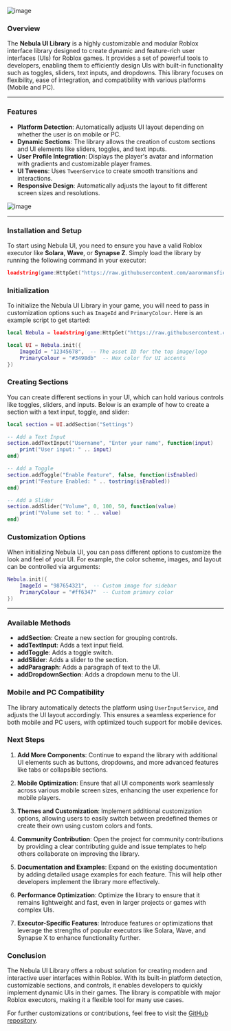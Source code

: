 ![image](https://github.com/user-attachments/assets/8574cc3e-b0e2-491b-ada5-3483e03120b8)

### **Overview**

The **Nebula UI Library** is a highly customizable and modular Roblox interface library designed to create dynamic and feature-rich user interfaces (UIs) for Roblox games. It provides a set of powerful tools to developers, enabling them to efficiently design UIs with built-in functionality such as toggles, sliders, text inputs, and dropdowns. This library focuses on flexibility, ease of integration, and compatibility with various platforms (Mobile and PC).

---

### **Features**
- **Platform Detection**: Automatically adjusts UI layout depending on whether the user is on mobile or PC.
- **Dynamic Sections**: The library allows the creation of custom sections and UI elements like sliders, toggles, and text inputs.
- **User Profile Integration**: Displays the player's avatar and information with gradients and customizable player frames.
- **UI Tweens**: Uses `TweenService` to create smooth transitions and interactions.
- **Responsive Design**: Automatically adjusts the layout to fit different screen sizes and resolutions.

![image](https://github.com/user-attachments/assets/2f7599a1-9645-4a19-b6aa-74b2a736f55c)

---

### **Installation and Setup**

To start using Nebula UI, you need to ensure you have a valid Roblox executor like **Solara**, **Wave**, or **Synapse Z**. Simply load the library by running the following command in your executor:

```lua
loadstring(game:HttpGet("https://raw.githubusercontent.com/aaronmansfield5/Nebula-UI/master/lib.lua"))()
```

### **Initialization**

To initialize the Nebula UI Library in your game, you will need to pass in customization options such as `ImageId` and `PrimaryColour`. Here is an example script to get started:

```lua
local Nebula = loadstring(game:HttpGet("https://raw.githubusercontent.com/aaronmansfield5/Nebula-UI/master/lib.lua"))()

local UI = Nebula.init({
    ImageId = "12345678",  -- The asset ID for the top image/logo
    PrimaryColour = "#3498db"  -- Hex color for UI accents
})
```

### **Creating Sections**

You can create different sections in your UI, which can hold various controls like toggles, sliders, and inputs. Below is an example of how to create a section with a text input, toggle, and slider:

```lua
local section = UI.addSection("Settings")

-- Add a Text Input
section.addTextInput("Username", "Enter your name", function(input)
    print("User input: " .. input)
end)

-- Add a Toggle
section.addToggle("Enable Feature", false, function(isEnabled)
    print("Feature Enabled: " .. tostring(isEnabled))
end)

-- Add a Slider
section.addSlider("Volume", 0, 100, 50, function(value)
    print("Volume set to: " .. value)
end)
```

### **Customization Options**

When initializing Nebula UI, you can pass different options to customize the look and feel of your UI. For example, the color scheme, images, and layout can be controlled via arguments:

```lua
Nebula.init({
    ImageId = "987654321",  -- Custom image for sidebar
    PrimaryColour = "#ff6347"  -- Custom primary color
})
```

---

### **Available Methods**

- **addSection**: Create a new section for grouping controls.
- **addTextInput**: Adds a text input field.
- **addToggle**: Adds a toggle switch.
- **addSlider**: Adds a slider to the section.
- **addParagraph**: Adds a paragraph of text to the UI.
- **addDropdownSection**: Adds a dropdown menu to the UI.

### **Mobile and PC Compatibility**

The library automatically detects the platform using `UserInputService`, and adjusts the UI layout accordingly. This ensures a seamless experience for both mobile and PC users, with optimized touch support for mobile devices.

### **Next Steps**

1. **Add More Components**: Continue to expand the library with additional UI elements such as buttons, dropdowns, and more advanced features like tabs or collapsible sections.

2. **Mobile Optimization**: Ensure that all UI components work seamlessly across various mobile screen sizes, enhancing the user experience for mobile players.

3. **Themes and Customization**: Implement additional customization options, allowing users to easily switch between predefined themes or create their own using custom colors and fonts.

4. **Community Contribution**: Open the project for community contributions by providing a clear contributing guide and issue templates to help others collaborate on improving the library.

5. **Documentation and Examples**: Expand on the existing documentation by adding detailed usage examples for each feature. This will help other developers implement the library more effectively.

6. **Performance Optimization**: Optimize the library to ensure that it remains lightweight and fast, even in larger projects or games with complex UIs.

7. **Executor-Specific Features**: Introduce features or optimizations that leverage the strengths of popular executors like Solara, Wave, and Synapse X to enhance functionality further.

### **Conclusion**

The Nebula UI Library offers a robust solution for creating modern and interactive user interfaces within Roblox. With its built-in platform detection, customizable sections, and controls, it enables developers to quickly implement dynamic UIs in their games. The library is compatible with major Roblox executors, making it a flexible tool for many use cases.

For further customizations or contributions, feel free to visit the [GitHub repository](https://github.com/aaronmansfield5/Nebula-UI).
